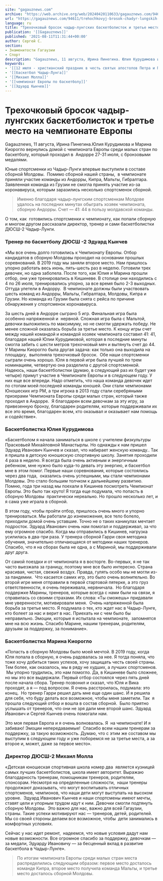 ```yaml
---
site: "gagauznews.com"
archive: "https://web.archive.org/web/20240420110633/gagauznews.com/94611/trehochkovyj-brosok-chadyr-lungskih-basketbolistok-i-trete-mesto-na-chempionate-evropy.html"
url: "https://gagauznews.com/94611/trehochkovyj-brosok-chadyr-lungskih-basketbolistok-i-trete-mesto-na-chempionate-evropy.html"
language: ru
title: "Трехочковый бросок чадыр-лунгских баскетболисток и третье место на чемпионате Европы"
publication: '[[Gagauznews]]'
published: '2021-08-11T11:31:44+00:00'
author: Сергей С.
section:
- Знаменитости Гагаузии
- Спорт
description: "Gagauznews, 11 августа, Ирина Пинегина. Юлия Курудимова и Марина Киорогло вернулись домой с чемпионата Европы среди малых стран по баскетболу, который проходил в Андорре 27-31 июля, с бронзовыми медалями. Юные спортсменки из Чадыр-Лунги впервые выступили в составе сборной Молдовы. Помимо сборной нашей страны, в чемпионате приняли участие команды из Андорры, Кипра, Мальты, Гибралтара. Заявленная команда из Грузии не смогла принять участие из-за коронавируса, которым заразились несколько спортсменок сборной. Именно благодаря чадыр-лунгским спортсменкам Молдове удалось на последних минутах обыграть хозяек чемпионата, сборную Андорры. Счет — 41:44 в пользу молдавской команды. О том, как готовились спортсменки к чемпионату, как попали сборную и […]"
keywords:
- '[[12 июля - христианский праздник в честь святых апостолов Петра и Павла]]'
- '[[баскетбол Чадыр-Лунга]]'
- '[[Михаил Молла]]'
- '[[чемпионат Европы по баскетболу]]'
- '[[Эдуард Кынчев]]'
---
```


# Трехочковый бросок чадыр-лунгских баскетболисток и третье место на чемпионате Европы

Gagauznews, 11 августа, Ирина Пинегина.Юлия Курудимова и Марина Киорогло вернулись домой с чемпионата Европы среди малых стран по баскетболу, который проходил в  Андорре 27-31 июля, с бронзовыми медалями.

Юные спортсменки из Чадыр-Лунги впервые выступили в составе сборной Молдовы.  Помимо сборной нашей страны,  в чемпионате приняли участие команды из Андорры, Кипра, Мальты, Гибралтара. Заявленная команда из Грузии не смогла принять участие из-за коронавируса, которым заразились несколько спортсменок сборной.

> Именно благодаря чадыр-лунгским спортсменкам Молдове удалось на последних минутах обыграть хозяек чемпионата, сборную Андорры. Счет — 41: 44 в пользу молдавской команды.

О том, как  готовились спортсменки к чемпионату, как попали сборную и многом другом рассказали директор, тренер и сами баскетболистки ДЮСШ-2 Чадыр-Лунги.

### Тренер по баскетболу ДЮСШ -2 Эдуард Кынчев

«Мы все очень долго готовились к Чемпионату Европы. Отбор кандидатов в сборную Молдовы проходил на основании прошлых соревнований. В 2019 году мы заняли второе место. Нам пришлось упорно работать весь июнь, пять-шесть раз в неделю. Готовили трех девочек, но одна заболела. После того, как Юлия и Марина прошли отбор, они уже тренировались в Кишиневе. В столице они находились с 4 по 26 июля, тренировались упорно, за все время было 2-3 выходных.  Оттуда улетели в Андорру.  В чемпионате должны были участвовать шесть команд из Андорры, Мальты, Гибралтара, Молдовы, Кипра и Грузии. Но команда из Грузии была снята с рейса по причине обнаружения у спортсменок коронавируса.

За шесть дней в Андорре сыграно 5 игр. Финальная игра была особенно напряженной и  нервной. Сложная игра была с Мальтой, девочки выложились по максимуму, но не смогли удержать победу. Не менее сложной оказалась борьба за третье место. К концу игры счет между нашей командой и командой хозяек чемпионата составил 41: 41, благодаря нашей Юлии Курудимовой, которая в последние минуты смогла забить с шести метров трехочковый мяч и вытянуть счет до 44. У Марины Киорогло была другая задача: как только она выходила на площадку,  выполняла трехочковый бросок.  Обе наши спортсменки сыграли очень хорошо. Юля в первой игре была лучшей по трем номинациям, четвертую она разделила с другой спортсменкой. Надеюсь, наши баскетболистки (думаю, в следующий раз их будет уже четыре) примут участие в Чемпионате Европы и в следующем году. У них еще все впереди. Надо отметить, что наша команда девочек идет по стопам моей последней команды юношей. Они стали чемпионами Юношеских игр РМ, а три игрока в 2013 году стали серебряными призерами Чемпионата Европы среди малых стран, который также проходил в Андорре.  Я благодарен всем девочкам за эту игру, за привезенную бронзу, благодарен родителям, которые поддерживали их все это время, благодарен всем, кто оказывал и оказывает нам помощь и содействие».

### Баскетболистка Юлия Курудимова

«Баскетболом я начала заниматься в школе с учителем физкультуры Прасковьей Михайловной Манастырлы. Но однажды к нам пришел Эдуард Иванович Кынчев и сказал, что набирает женскую команду.. Так я пришла в детскую юношескую спортивную школу. Занятия проходили 4 раза в неделю. Я всегда была очень активным и энергичным ребенком, мне нужно было куда-то девать эту энергию, и баскетбол мне в этом помог. Первые наши соревнования, которые состоялись через два года,  оказались очень успешными, мы стали чемпионами Молдовы. Это стало большим толчком к дальнейшему развитию. Помню, года три назад мы поехали в Кишинев посмотреть Чемпионат Европы. Это было так круто! Я тогда еще подумала, что попасть в сборную Молдовы  практически нереально. Но прошло несколько лет, и я сама уже играла в сборной.

В этом году, чтобы пройти отбор, пришлось очень много и упорно тренироваться. Мы работали до изнеможения, все тело болело, приходили домой очень уставшие. Точно не о таких каникулах мечтает подросток. Эдуард Иванович очень нам помогал и поддерживал, за что ему огромное спасибо. Когда мы отправились в Кишинев, нагрузка усилилась в два-три раза. У тренера сборной Гарри своя методика обучения, значительно отличающаяся от методики наших тренеров. Спасибо, что я на сборах была не одна, а с Мариной, мы поддерживали друг друга.

От самой поездки и от чемпионата я в восторге. Во-первых, я не так часто выезжала за границу, поэтому мне все было интересно. Страна красивая, чистая, свежий воздух. Правда, гулять особо мы не могли из-за пандемии.  Что касается самих игр, это было очень волнительно. Во второй игре меня отправили в первой стартовой пятерке, а это груз ответственности, я очень переживала, нервничала.  Но благодаря поддержке Марины, тренеров, которые всегда с нами были на связи, я справилась со своими страхами. Их слова: «Ты сможешь» придавали мне уверенности, мотивировали меня.  Очень напряженной была борьба за третье место. Я подумала о тех, кто ждет нас в Чадыр-Лунге, кто болеет за нас и верит в нас. Приехать ни с чем было бы неправильно. Эмоции, которые я испытала на чемпионате,  запомнятся мне на всю жизнь. Спасибо Марине, нашим тренерам, родителям, друзьям за поддержку, за понимание».

### Баскетболистка Марина Киорогло

«Попасть в сборную Молдовы было моей мечтой. В 2019 году, когда Юля попала в сборную, я очень радовалась за нее. Я тогда поняла, что тоже хочу добиться таких успехов, хочу защищать честь своей страны. Тем более, как оказалось, мы в ряду не худших, а лучших спортсменов.  Мы упорно трудились, это нам помогло. Да, в Кишиневе было сложнее, но мы это все выдержали. Первый отбор состоялся через пять дней после начала сбора. Тренер позвонил и сказал, что Юля и Вика проходят, а я — под вопросом. Я очень расстроилась, подумала: это конец.  Но тренер Гарри решил дать мне еще один шанс. И я решила для себя, что буду делать все возможное, чтобы меня заметили. Так  я прошла следующий отбор и вошла в состав сборной.  Было приятно услышать от тренеров, что они не зря дали мне второй шанс. Эдуард Иванович и Сергей Кынчев очень помогали нам.

Это моя первая Европа и я очень волновалась. Я  на чемпионате! И я забиваю! Эмоции непередаваемые!  Спасибо всем нашим тренерам за поддержку, за такую возможность. Думаю, что с этим же составом мы выступим в следующем году и уже поборемся не за третье места, а за второе и, может, даже за первое место».

### Директор ДЮСШ-2 Михаил Молла

«Детская юношеская спортивная школа номер два  является кузницей самых лучших баскетболистов, школа имеет авторитет. Выражаю благодарность тренерам, помощникам тренеров, родителям, спонсорам. Несмотря на определенные сложности,  наши тренеры продолжают доказывать, что могут воспитывать отличных спортсменов, чемпионов, что наши дети могут выступать на высоком уровне.  Эдуард Иванович Кынчев и наши спортсмены имеют мечты, ставят цели и упорным трудом идут к ним. Девочки смогли подтянуть сборную Молдовы.  Это важно для нас, важно для всей Гагаузии, страны. Такие успехи мотивируют нас — тренеров, детей, родителей. Мы со своей стороны делаем все возможное, чтобы  дети занимались в комфортных условиях.

Сейчас у нас идет ремонт,  надеемся, что новые условия дадут нам новые возможности. Все огромное спасибо за поддержку, девочкам — за медали, Эдуарду Ивановичу — за бесценный вклад в развитие баскетбола в Чадыр-Лунге».

> По итогам чемпионата Европы среди малых стран места распределились следующим образом: первое место досталось команде Кипра, второе место получила команда Мальты, и третье место досталось сборной Молдовы.